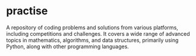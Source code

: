 # practise
A repository of coding problems and solutions from various platforms, including competitions and challenges. It covers a wide range of advanced topics in mathematics, algorithms, and data structures, primarily using Python, along with other programming languages.
